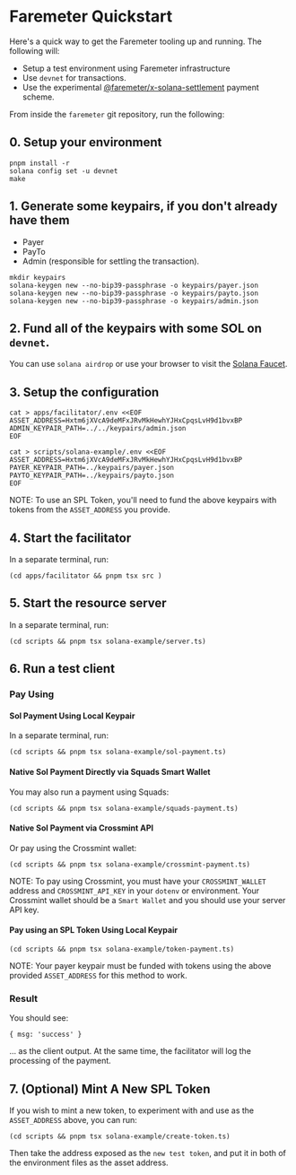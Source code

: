 # Faremeter Quickstart

Here's a quick way to get the Faremeter tooling up and running. The following will:

- Setup a test environment using Faremeter infrastructure
- Use `devnet` for transactions.
- Use the experimental [@faremeter/x-solana-settlement](https://github.com/faremeter/x-solana-settlement) payment scheme.

From inside the `faremeter` git repository, run the following:

## 0. Setup your environment

```
pnpm install -r
solana config set -u devnet
make
```

## 1. Generate some keypairs, if you don't already have them

- Payer
- PayTo
- Admin (responsible for settling the transaction).

```
mkdir keypairs
solana-keygen new --no-bip39-passphrase -o keypairs/payer.json
solana-keygen new --no-bip39-passphrase -o keypairs/payto.json
solana-keygen new --no-bip39-passphrase -o keypairs/admin.json
```

## 2. Fund all of the keypairs with some SOL on `devnet`.

You can use `solana airdrop` or use your browser to visit the [Solana Faucet](https://faucet.solana.com).

## 3. Setup the configuration

```
cat > apps/facilitator/.env <<EOF
ASSET_ADDRESS=Hxtm6jXVcA9deMFxJRvMkHewhYJHxCpqsLvH9d1bvxBP
ADMIN_KEYPAIR_PATH=../../keypairs/admin.json
EOF

cat > scripts/solana-example/.env <<EOF
ASSET_ADDRESS=Hxtm6jXVcA9deMFxJRvMkHewhYJHxCpqsLvH9d1bvxBP
PAYER_KEYPAIR_PATH=../keypairs/payer.json
PAYTO_KEYPAIR_PATH=../keypairs/payto.json
EOF
```

NOTE: To use an SPL Token, you'll need to fund the above keypairs with tokens from the `ASSET_ADDRESS` you provide.

## 4. Start the facilitator

In a separate terminal, run:

```
(cd apps/facilitator && pnpm tsx src )
```

## 5. Start the resource server

In a separate terminal, run:

```
(cd scripts && pnpm tsx solana-example/server.ts)
```

## 6. Run a test client

### Pay Using

#### Sol Payment Using Local Keypair

In a separate terminal, run:

```
(cd scripts && pnpm tsx solana-example/sol-payment.ts)
```

#### Native Sol Payment Directly via Squads Smart Wallet

You may also run a payment using Squads:

```
(cd scripts && pnpm tsx solana-example/squads-payment.ts)
```

#### Native Sol Payment via Crossmint API

Or pay using the Crossmint wallet:

```
(cd scripts && pnpm tsx solana-example/crossmint-payment.ts)
```

NOTE: To pay using Crossmint, you must have your `CROSSMINT_WALLET` address and `CROSSMINT_API_KEY` in your `dotenv` or environment. Your Crossmint wallet should be a `Smart Wallet` and you should use your server API key.

#### Pay using an SPL Token Using Local Keypair

```
(cd scripts && pnpm tsx solana-example/token-payment.ts)
```

NOTE: Your payer keypair must be funded with tokens using the above provided `ASSET_ADDRESS` for this method to work.

### Result

You should see:

```
{ msg: 'success' }
```

... as the client output. At the same time, the facilitator will log the processing of the payment.

## 7. (Optional) Mint A New SPL Token

If you wish to mint a new token, to experiment with and use as the `ASSET_ADDRESS` above, you can run:

```
(cd scripts && pnpm tsx solana-example/create-token.ts)
```

Then take the address exposed as the `new test token`, and put it in both of the environment files as the asset address.

